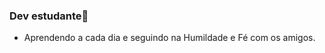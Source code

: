 ### Dev estudante👋

* Aprendendo a cada dia e seguindo na Humildade e Fé com os amigos.

<!--
**Mizael2019/Mizael2019** is a ✨ _special_ ✨ repository because its `README.md` (this file) appears on your GitHub profile.


Hi there 👋
I'm Samuel Lucas
🔭 I’m currently working at CWI Software as a Test Engineer.
⚡ I'm also working on Agilizei, a project to teach and help other testers to learn testing automation.
🌱 I’m currently learning a lot about Cypress. I'm also trying a little of .NET .
Please, check it out my channel about testing automation:

Canal Agilizei

Github stats
